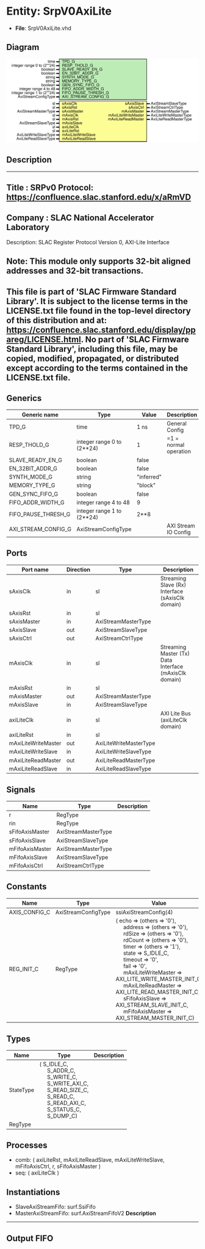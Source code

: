 # Entity: SrpV0AxiLite

- **File**: SrpV0AxiLite.vhd
## Diagram

![Diagram](SrpV0AxiLite.svg "Diagram")
## Description

-----------------------------------------------------------------------------
 Title      : SRPv0 Protocol: https://confluence.slac.stanford.edu/x/aRmVD
-----------------------------------------------------------------------------
 Company    : SLAC National Accelerator Laboratory
-----------------------------------------------------------------------------
 Description: SLAC Register Protocol Version 0, AXI-Lite Interface

 Note: This module only supports 32-bit aligned addresses and 32-bit transactions.
-----------------------------------------------------------------------------
 This file is part of 'SLAC Firmware Standard Library'.
 It is subject to the license terms in the LICENSE.txt file found in the
 top-level directory of this distribution and at:
    https://confluence.slac.stanford.edu/display/ppareg/LICENSE.html.
 No part of 'SLAC Firmware Standard Library', including this file,
 may be copied, modified, propagated, or distributed except according to
 the terms contained in the LICENSE.txt file.
-----------------------------------------------------------------------------
## Generics

| Generic name        | Type                       | Value      | Description            |
| ------------------- | -------------------------- | ---------- | ---------------------- |
| TPD_G               | time                       | 1 ns       | General Config         |
| RESP_THOLD_G        | integer range 0 to (2**24) | 1          |  =1 = normal operation |
| SLAVE_READY_EN_G    | boolean                    | false      |                        |
| EN_32BIT_ADDR_G     | boolean                    | false      |                        |
| SYNTH_MODE_G        | string                     | "inferred" |                        |
| MEMORY_TYPE_G       | string                     | "block"    |                        |
| GEN_SYNC_FIFO_G     | boolean                    | false      |                        |
| FIFO_ADDR_WIDTH_G   | integer range 4 to 48      | 9          |                        |
| FIFO_PAUSE_THRESH_G | integer range 1 to (2**24) | 2**8       |                        |
| AXI_STREAM_CONFIG_G | AxiStreamConfigType        |            | AXI Stream IO Config   |
## Ports

| Port name           | Direction | Type                   | Description                                            |
| ------------------- | --------- | ---------------------- | ------------------------------------------------------ |
| sAxisClk            | in        | sl                     | Streaming Slave (Rx) Interface (sAxisClk domain)       |
| sAxisRst            | in        | sl                     |                                                        |
| sAxisMaster         | in        | AxiStreamMasterType    |                                                        |
| sAxisSlave          | out       | AxiStreamSlaveType     |                                                        |
| sAxisCtrl           | out       | AxiStreamCtrlType      |                                                        |
| mAxisClk            | in        | sl                     | Streaming Master (Tx) Data Interface (mAxisClk domain) |
| mAxisRst            | in        | sl                     |                                                        |
| mAxisMaster         | out       | AxiStreamMasterType    |                                                        |
| mAxisSlave          | in        | AxiStreamSlaveType     |                                                        |
| axiLiteClk          | in        | sl                     | AXI Lite Bus (axiLiteClk domain)                       |
| axiLiteRst          | in        | sl                     |                                                        |
| mAxiLiteWriteMaster | out       | AxiLiteWriteMasterType |                                                        |
| mAxiLiteWriteSlave  | in        | AxiLiteWriteSlaveType  |                                                        |
| mAxiLiteReadMaster  | out       | AxiLiteReadMasterType  |                                                        |
| mAxiLiteReadSlave   | in        | AxiLiteReadSlaveType   |                                                        |
## Signals

| Name            | Type                | Description |
| --------------- | ------------------- | ----------- |
| r               | RegType             |             |
| rin             | RegType             |             |
| sFifoAxisMaster | AxiStreamMasterType |             |
| sFifoAxisSlave  | AxiStreamSlaveType  |             |
| mFifoAxisMaster | AxiStreamMasterType |             |
| mFifoAxisSlave  | AxiStreamSlaveType  |             |
| mFifoAxisCtrl   | AxiStreamCtrlType   |             |
## Constants

| Name          | Type                | Value                                                                                                                                                                                                                                                                                                                                                                                                                                                                                                                                                                                                                                                                                                                                                                                                                                                                                                                                                                                             | Description |
| ------------- | ------------------- | ------------------------------------------------------------------------------------------------------------------------------------------------------------------------------------------------------------------------------------------------------------------------------------------------------------------------------------------------------------------------------------------------------------------------------------------------------------------------------------------------------------------------------------------------------------------------------------------------------------------------------------------------------------------------------------------------------------------------------------------------------------------------------------------------------------------------------------------------------------------------------------------------------------------------------------------------------------------------------------------------- | ----------- |
| AXIS_CONFIG_C | AxiStreamConfigType |  ssiAxiStreamConfig(4)                                                                                                                                                                                                                                                                                                                                                                                                                                                                                                                                                                                                                                                                                                                                                                                                                                                                                                                                                                            |             |
| REG_INIT_C    | RegType             |  (       echo                => (others => '0'),<br><span style="padding-left:20px">       address             => (others => '0'),<br><span style="padding-left:20px">       rdSize              => (others => '0'),<br><span style="padding-left:20px">       rdCount             => (others => '0'),<br><span style="padding-left:20px">       timer               => (others => '1'),<br><span style="padding-left:20px">       state               => S_IDLE_C,<br><span style="padding-left:20px">       timeout             => '0',<br><span style="padding-left:20px">       fail                => '0',<br><span style="padding-left:20px">       mAxiLiteWriteMaster => AXI_LITE_WRITE_MASTER_INIT_C,<br><span style="padding-left:20px">       mAxiLiteReadMaster  => AXI_LITE_READ_MASTER_INIT_C,<br><span style="padding-left:20px">       sFifoAxisSlave      => AXI_STREAM_SLAVE_INIT_C,<br><span style="padding-left:20px">       mFifoAxisMaster     => AXI_STREAM_MASTER_INIT_C) |             |
## Types

| Name      | Type                                                                                                                                                                                                                                                                                                                                                                                                          | Description |
| --------- | ------------------------------------------------------------------------------------------------------------------------------------------------------------------------------------------------------------------------------------------------------------------------------------------------------------------------------------------------------------------------------------------------------------- | ----------- |
| StateType | ( S_IDLE_C,<br><span style="padding-left:20px"> S_ADDR_C,<br><span style="padding-left:20px"> S_WRITE_C,<br><span style="padding-left:20px"> S_WRITE_AXI_C,<br><span style="padding-left:20px"> S_READ_SIZE_C,<br><span style="padding-left:20px"> S_READ_C,<br><span style="padding-left:20px"> S_READ_AXI_C,<br><span style="padding-left:20px"> S_STATUS_C,<br><span style="padding-left:20px"> S_DUMP_C)  |             |
| RegType   |                                                                                                                                                                                                                                                                                                                                                                                                               |             |
## Processes
- comb: ( axiLiteRst, mAxiLiteReadSlave, mAxiLiteWriteSlave,
                   mFifoAxisCtrl, r, sFifoAxisMaster )
- seq: ( axiLiteClk )
## Instantiations

- SlaveAxiStreamFifo: surf.SsiFifo
- MasterAxiStreamFifo: surf.AxiStreamFifoV2
**Description**
------------
 Output FIFO
------------

